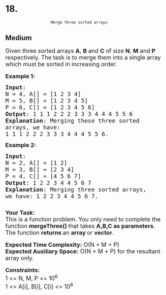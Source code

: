 # 18. 
                        Merge three sorted arrays
##  Medium 
<div class="problem-statement">
                <p></p><p><span style="font-size:18px">Given three sorted arrays <strong>A</strong>, <strong>B</strong> and <strong>C</strong> of size <strong>N</strong>, <strong>M</strong> and <strong>P</strong> respectively. The task is to merge them into a single array which must be sorted in increasing order.</span><br>
<br>
<span style="font-size:18px"><strong>Example 1:</strong></span></p>

<pre><span style="font-size:18px"><strong>Input</strong>: 
N = 4, A[] = [1 2 3 4] 
M = 5, B[] = [1 2 3 4 5] 
P = 6, C[] = [1 2 3 4 5 6]
<strong>Output</strong>: 1 1 1 2 2 2 3 3 3 4 4 4 5 5 6
<strong>Explanation</strong>: Merging these three sorted 
arrays, we have: 
1 1 1 2 2 2 3 3 3 4 4 4 5 5 6.</span></pre>

<p><span style="font-size:18px"><strong>Example 2:</strong></span></p>

<pre><span style="font-size:18px"><strong>Input</strong>: 
N = 2, A[] = [1 2]
M = 3, B[] = [2 3 4] 
P = 4, C[] = [4 5 6 7]
<strong>Output</strong>: 1 2 2 3 4 4 5 6 7
<strong>Explanation</strong>: Merging three sorted arrays, 
we have: 1 2 2 3 4 4 5 6 7.</span></pre>

<p><br>
<span style="font-size:18px"><strong>Your Task:</strong><br>
This is a function problem. You only need to complete the function<strong> mergeThree()&nbsp;</strong>that takes <strong>A,B,C as parameters</strong>. The function <strong>returns </strong>an <strong>array </strong>or <strong>vector</strong>.</span><br>
<br>
<span style="font-size:18px"><strong>Expected Time Complexity:</strong>&nbsp;O(N + M + P)<br>
<strong>Expected Auxiliary Space:</strong>&nbsp;O(N + M + P) for the resultant array only.</span><br>
<br>
<span style="font-size:18px"><strong>Constraints:</strong><br>
1 &lt;= N, M, P &lt;= 10<sup>6</sup><br>
1 &lt;= A[i], B[i], C[i] &lt;= 10<sup>6</sup></span></p>
 <p></p>
            </div>